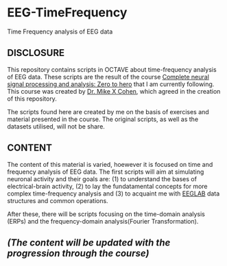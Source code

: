 # EEG-TimeFrequency
Time Frequency analysis of EEG data

## DISCLOSURE
This repository contains scripts in OCTAVE about time-frequency analysis of EEG data. These scripts are the result of the course [Complete neural signal processing and analysis: Zero to hero](https://www.udemy.com/course/solved-challenges-ants/) that I am currently following. This course was created by [Dr. Mike X Cohen](http://www.mikexcohen.com/#courses), which agreed in the creation of this repository. 

The scripts found here are created by me on the basis of exercises and material presented in the course. The original scripts, as well as the datasets utilised, will not be share. 

## CONTENT
The content of this material is varied, hoewever it is focused on time and frequency analysis of EEG data. The first scripts will aim at simulating neuronal activity and their goals are: (1) to understand the bases of electrical-brain activity, (2) to lay the fundatamental concepts for more complex time-frequency analysis and (3) to acquaint me with [EEGLAB](https://au.mathworks.com/matlabcentral/fileexchange/56415-eeglab) data structures and common operations. 

After these, there will be scripts focusing on the time-domain analysis (ERPs) and the frequency-domain analysis(Fourier Transformation).

***(The content will be updated with the progression through the course)***
---

